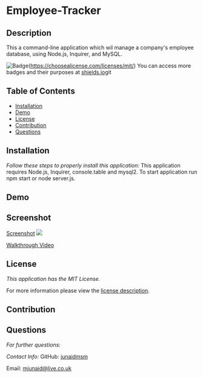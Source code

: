 # Employee-Tracker
## Description
This a command-line application which wil manage a  company's employee database, using Node.js, Inquirer, and MySQL.


![Badge](https://img.shields.io/badge/license-MITLicense-brightorange)(https://choosealicense.com/licenses/mit/)
You can access more badges and their purposes at [shields.io](https://shields.io)git
## Table of Contents
  * [Installation](#installation)
  * [Demo](#demo)  
  * [License](#license)
  * [Contribution](#contribution)  
  * [Questions](#questions)  
## Installation

 _Follow these steps to properly install this application:_
This application requires Node.js, Inquirer, console.table and mysql2. To start application run npm start or node server.js.

## Demo


  ## Screenshot

[Screenshot]()
<image src = "Screenshot.png">



  [Walkthrough Video]()



## License

_This application has the MIT License._
      
  For more information please view the [license description](https://choosealicense.com/licenses/mit/).
  
## Contribution


## Questions

 _For further questions:_
  
  
  _Contact Info:_
  GitHub: [junaidmsm](https://github.com/g)

  Email: [mjunaid@live.co.uk](mailto:y)


 
    

